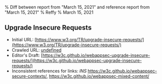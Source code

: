 % Diff between report from "March 15, 2021" and reference report from "March 15, 2021"
% Reffy
% March 15, 2021

## Upgrade Insecure Requests

- Initial URL: [https://www.w3.org/TR/upgrade-insecure-requests/](https://www.w3.org/TR/upgrade-insecure-requests/)
- Crawled URL: [undefined](undefined)
- Editor's Draft: [https://w3c.github.io/webappsec-upgrade-insecure-requests/](https://w3c.github.io/webappsec-upgrade-insecure-requests/)
- Inconsistent references for links: *INS* https://w3c.github.io/webappsec-secure-contexts/, https://w3c.github.io/webappsec-mixed-content/


